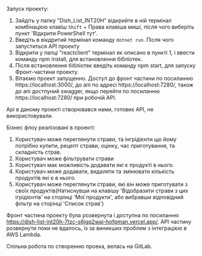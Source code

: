 Запуск проекту:
1. Зайдіть у папку "Dish_List_INT20H" відкрийте в ній термінал комбінацією клавіш `Shift` + Права клавіша миші, після чого виберіть пункт 'Відкрити PowerShell тут'. 
2. Введіть в вікдритий термінал команду `dotnet run`. Після чого запуститься API проекту
3. Відкрити у папці "reactclient" термінал як описано в пункті 1, і ввести команду npm install, для встановлення бібліотек.
4. Після встановлення бібліотек введіть команду npm start, для запуску Фронт-частини проекту.
5. Вітаємо проект запущенно.
Доступ до фронт частини по посиланню https://localhost:3000/, до апі по адресі https://localhost:7280/, також до апі достпуний swagger, якщо перейти по посиланню https://localhost:7280/ при робочій АPI.

Api в даному проекті створювався нами, готових АРІ, не використовували.

Бізнес флоу реалізовані в проекті: 
1. Користувач може переглянути страви, та інгрідієнти що йому потрібно купити, рецепт страви, оцінку, час приготування, та складність страв.
2. Користувач може фільтрувати страви
3. Користувач має можливість додавати які є продукті в нього.
4. Користувач може додавати, видаляти та змінювати кількість продуктів які є в нього.
5. Користувач може переглянути страви, які він може приготувати з своїх продуктів(Натиснувши на клавішу 'Відобразити страви з цих ігрідієнтів' на сторінці 'Мої продукти', або вибравши відповідний фільтр на сторінці 'Список страв')

Фронт частина проекту була розвернута і доступна по посиланню https://dish-list-int20h-7tzc-s6jgq2waj-hofpman.vercel.app/.
АPI частину розвернути поки не вдалось, із за виникших проблем з інтеграцією в AWS Lambda.

Спільна робота по створенню проека, велась на GitLab.